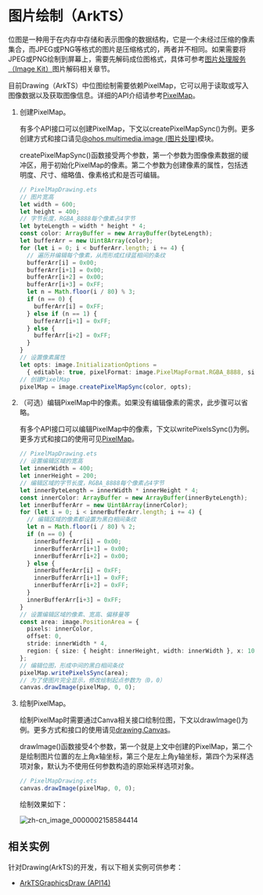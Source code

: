 # 图片绘制（ArkTS）

<!--Kit: ArkGraphics 2D-->
<!--Subsystem: Graphics-->
<!--Owner: @hangmengxin-->
<!--Designer: @wangyanglan-->
<!--Tester: @nobuggers-->
<!--Adviser: @ge-yafang-->

位图是一种用于在内存中存储和表示图像的数据结构，它是一个未经过压缩的像素集合，而JPEG或PNG等格式的图片是压缩格式的，两者并不相同。如果需要将JPEG或PNG绘制到屏幕上，需要先解码成位图格式，具体可参考[图片处理服务（Image Kit）](../media/image/image-overview.md)图片解码相关章节。


目前Drawing（ArkTS）中位图绘制需要依赖PixelMap，它可以用于读取或写入图像数据以及获取图像信息。详细的API介绍请参考[PixelMap](../reference/apis-image-kit/arkts-apis-image-PixelMap.md)。


1. 创建PixelMap。

   有多个API接口可以创建PixelMap，下文以createPixelMapSync()为例。更多创建方式和接口请见[@ohos.multimedia.image (图片处理)](../reference/apis-image-kit/arkts-apis-image.md)模块。

   createPixelMapSync()函数接受两个参数，第一个参数为图像像素数据的缓冲区，用于初始化PixelMap的像素。第二个参数为创建像素的属性，包括透明度、尺寸、缩略值、像素格式和是否可编辑。

   ```ts
   // PixelMapDrawing.ets
   // 图片宽高
   let width = 600;
   let height = 400;
   // 字节长度，RGBA_8888每个像素占4字节
   let byteLength = width * height * 4;
   const color: ArrayBuffer = new ArrayBuffer(byteLength);
   let bufferArr = new Uint8Array(color);
   for (let i = 0; i < bufferArr.length; i += 4) {
     // 遍历并编辑每个像素，从而形成红绿蓝相间的条纹
     bufferArr[i] = 0x00;
     bufferArr[i+1] = 0x00;
     bufferArr[i+2] = 0x00;
     bufferArr[i+3] = 0xFF;
     let n = Math.floor(i / 80) % 3;
     if (n == 0) {
       bufferArr[i] = 0xFF;
     } else if (n == 1) {
       bufferArr[i+1] = 0xFF;
     } else {
       bufferArr[i+2] = 0xFF;
     }
   }
   // 设置像素属性
   let opts: image.InitializationOptions =
     { editable: true, pixelFormat: image.PixelMapFormat.RGBA_8888, size: { height: height, width: width } };
   // 创建PixelMap
   pixelMap = image.createPixelMapSync(color, opts);
   ```
<!-- [arkts_graphics_draw_image](https://gitcode.com/openharmony/applications_app_samples/blob/master/code/DocsSample/Drawing/ArkTSGraphicsDraw/entry/src/main/ets/drawing/pages/PixelMapDrawing.ets) -->

2. （可选）编辑PixelMap中的像素。如果没有编辑像素的需求，此步骤可以省略。

   有多个API接口可以编辑PixelMap中的像素，下文以writePixelsSync()为例。更多方式和接口的使用可见[PixelMap](../reference/apis-image-kit/arkts-apis-image-PixelMap.md)。

   ```ts
   // PixelMapDrawing.ets
   // 设置编辑区域的宽高
   let innerWidth = 400;
   let innerHeight = 200;
   // 编辑区域的字节长度，RGBA_8888每个像素占4字节
   let innerByteLength = innerWidth * innerHeight * 4;
   const innerColor: ArrayBuffer = new ArrayBuffer(innerByteLength);
   let innerBufferArr = new Uint8Array(innerColor);
   for (let i = 0; i < innerBufferArr.length; i += 4) {
     // 编辑区域的像素都设置为黑白相间条纹
     let n = Math.floor(i / 80) % 2;
     if (n == 0) {
       innerBufferArr[i] = 0x00;
       innerBufferArr[i+1] = 0x00;
       innerBufferArr[i+2] = 0x00;
     } else {
       innerBufferArr[i] = 0xFF;
       innerBufferArr[i+1] = 0xFF;
       innerBufferArr[i+2] = 0xFF;
     }
     innerBufferArr[i+3] = 0xFF;
   }
   // 设置编辑区域的像素、宽高、偏移量等
   const area: image.PositionArea = {
     pixels: innerColor,
     offset: 0,
     stride: innerWidth * 4,
     region: { size: { height: innerHeight, width: innerWidth }, x: 100, y: 100 }
   };
   // 编辑位图，形成中间的黑白相间条纹
   pixelMap.writePixelsSync(area);
   // 为了使图片完全显示，修改绘制起点参数为（0，0）
   canvas.drawImage(pixelMap, 0, 0);
   ```
<!-- [arkts_graphics_draw_edit_pixel](https://gitcode.com/openharmony/applications_app_samples/blob/master/code/DocsSample/Drawing/ArkTSGraphicsDraw/entry/src/main/ets/drawing/pages/PixelMapDrawing.ets) -->

3. 绘制PixelMap。

   绘制PixelMap时需要通过Canva相关接口绘制位图，下文以drawImage()为例。更多方式和接口的使用请见[drawing.Canvas](../reference/apis-arkgraphics2d/arkts-apis-graphics-drawing-Canvas.md)。

   drawImage()函数接受4个参数，第一个就是上文中创建的PixelMap，第二个是绘制图片位置的左上角x轴坐标，第三个是左上角y轴坐标，第四个为采样选项对象，默认为不使用任何参数构造的原始采样选项对象。

   ```ts
   // PixelMapDrawing.ets
   canvas.drawImage(pixelMap, 0, 0);
   ```
   <!-- [arkts_graphics_draw_image_pixel_map](https://gitcode.com/openharmony/applications_app_samples/blob/master/code/DocsSample/Drawing/ArkTSGraphicsDraw/entry/src/main/ets/drawing/pages/PixelMapDrawing.ets) -->

   绘制效果如下：

   ![zh-cn_image_0000002158584414](figures/zh-cn_image_0000002158584414.png)

<!--RP1-->
## 相关实例

针对Drawing(ArkTS)的开发，有以下相关实例可供参考：

- [ArkTSGraphicsDraw (API14)](https://gitcode.com/openharmony/applications_app_samples/tree/master/code/DocsSample/Drawing/ArkTSGraphicsDraw)
<!--RP1End-->